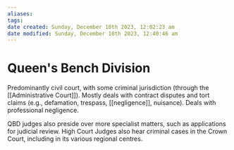 ```yaml
---
aliases: 
tags: 
date created: Sunday, December 10th 2023, 12:02:23 am
date modified: Sunday, December 10th 2023, 12:40:46 am
---
```


# Queen's Bench Division

Predominantly civil court, with some criminal jurisdiction (through the [[Administrative Court]]). Mostly deals with contract disputes and tort claims (e.g., defamation, trespass, [[negligence]], nuisance). Deals with professional negligence.

QBD judges also preside over more specialist matters, such as applications for judicial review. High Court Judges also hear criminal cases in the Crown Court, including in its various regional centres.
